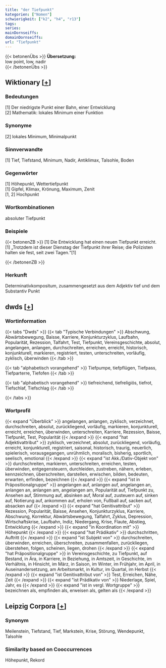 ```yaml
---
title: "der Tiefpunkt"
kategorien: ["Nomen"]
schwierigkeit: ["k2", "h4", "r13"]
tags:
series:
mainDornseiffs:
domainDornseiffs:
url: "Tiefpunkt"
---
```


{{< betonenÜbs >}}
**Übersetzung:**  
low point, low, nadir  
{{< /betonenÜbs >}}

## Wiktionary [[+](https://de.wiktionary.org/wiki/Tiefpunkt)]

### Bedeutungen
[1] Der niedrigste Punkt einer Bahn, einer Entwicklung  
[2] Mathematik: lokales Minimum einer Funktion  

### Synonyme
[2] lokales Minimum, Minimalpunkt  

### Sinnverwandte
[1] Tief, Tiefstand, Minimum, Nadir, Antiklimax, Talsohle, Boden  

### Gegenwörter
[1] Höhepunkt, Wettertiefpunkt  
[1] Gipfel, Klimax, Krönung, Maximum, Zenit  
[1, 2] Hochpunkt  

### Wortkombinationen
absoluter Tiefpunkt  

### Beispiele
{{< betonenZB >}}
[1] Die Entwicklung hat einen neuen Tiefpunkt erreicht.  
[1] „Trotzdem ist dieser Dienstag der Tiefpunkt ihrer Reise; die Polizisten halten sie fest, seit zwei Tagen.“[1]  

{{< /betonenZB >}}
### Herkunft
Determinativkompositum, zusammengesetzt aus dem Adjektiv tief und dem Substantiv Punkt  



## dwds [[+](https://www.dwds.de/wb/Tiefpunkt)]

### Wortinformation
{{< tabs "Dwds" >}}
{{< tab "Typische Verbindungen" >}}
Abschwung, Abwärtsbewegung, Baisse, Karriere, Konjunkturzyklus, Laufbahn, Popularität, Rezession, Talfahrt, Test, Tiefpunkt, Vereinsgeschichte, absolut, angelangen, anlangen, durchschreiten, erreichen, erreicht, historisch, konjunkturell, markieren, registriert, testen, unterschreiten, vorläufig, zyklisch, überwinden
{{< /tab >}}

{{< tab "alphabetisch vorangehend" >}}
Tiefpumpe, tiefpflügen, Tiefpass, Tiefparterre, Tiefofen
{{< /tab >}}

{{< tab "alphabetisch vorangehend" >}}
tiefreichend, tiefreligiös, tiefrot, Tiefschlaf, Tiefschlag
{{< /tab >}}

{{< /tabs >}}

### Wortprofil
{{< expand "Überblick" >}} angelangen, anlangen, zyklisch, verzeichnet, durchschreiten, absolut, zurückliegend, vorläufig, markieren, konjunkturell, erreicht, erreichen, überwinden, unterschreiten, Karriere, Rezession, Baisse, Tiefpunkt, Test, Popularität {{< /expand >}}
{{< expand "hat Adjektivattribut" >}} zyklisch, verzeichnet, absolut, zurückliegend, vorläufig, erreicht, konjunkturell, registriert, saisonal, historisch, traurig, neuerlich, spielerisch, vorausgegangen, unrühmlich, moralisch, bisherig, sportlich, seelisch, emotional {{< /expand >}}
{{< expand "ist Akk./Dativ-Objekt von" >}} durchschreiten, markieren, unterschreiten, erreichen, testen, überwinden, entgegensteuern, durchleiden, zustreben, nähern, erleben, kennzeichnen, überschreiten, darstellen, erwischen, bilden, bedeuten, erwarten, erfinden, bezeichnen {{< /expand >}}
{{< expand "ist in Präpositionalgruppe" >}} angelangen auf, anlangen auf, angelangen an, anlangen an, anlangen am, angelangen am, Popularität auf, Tiefpunkt zu, Ansehen auf, Stimmung auf, absinken auf, Moral auf, zusteuern auf, sinken auf, Notierung auf, ankommen auf, erholen von, Fußball auf, sacken auf, absacken auf {{< /expand >}}
{{< expand "hat Genitivattribut" >}} Rezession, Popularität, Baisse, Ansehen, Konjunkturzyklus, Karriere, Abschwung, Korrektur, Abwärtsbewegung, Talfahrt, Zyklus, Depression, Wirtschaftskrise, Laufbahn, Indiz, Niedergang, Krise, Flaute, Abstieg, Entwicklung {{< /expand >}}
{{< expand "in Koordination mit" >}} Höhepunkt {{< /expand >}}
{{< expand "hat Prädikativ" >}} durchschritten, Auftritt {{< /expand >}}
{{< expand "ist Subjekt von" >}} durchschreiten, überwinden, erreichen, überschreiten, zusammenfallen, zurückliegen, überstehen, folgen, scheinen, liegen, drohen {{< /expand >}}
{{< expand "hat Präpositionalgruppe" >}} in Vereinsgeschichte, zu Tiefpunkt, auf Bestand, in Ära, in Karriere, in Beziehung, in Amtszeit, in Geschichte, im Verhältnis, in Hinsicht, im März, in Saison, im Winter, im Frühjahr, im April, in Auseinandersetzung, am Arbeitsmarkt, in Kultur, im Quartal, im Herbst {{< /expand >}}
{{< expand "ist Genitivattribut von" >}} Test, Erreichen, Nähe, Zeit {{< /expand >}}
{{< expand "ist Prädikativ von" >}} Niederlage, Spiel, Jahr, es {{< /expand >}}
{{< expand "ist in vergl. Wortgruppe" >}} bezeichnen als, empfinden als, erweisen als, gelten als {{< /expand >}}

## Leipzig Corpora [[+](https://corpora.uni-leipzig.de/en/res?word=Tiefpunkt&corpusId=deu_newscrawl-public_2018)]


### Synonym
Meilenstein, Tiefstand, Tief, Markstein, Krise, Störung, Wendepunkt, Talsohle


### Similarity based on Cooccurrences
Höhepunkt, Rekord

